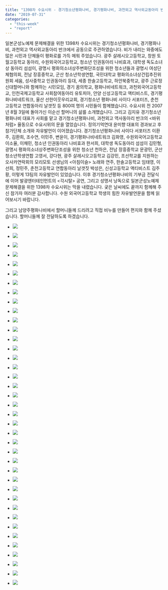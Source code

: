 ```yaml
---
title: "1398차 수요시위 - 경기청소년평화나비, 경기평화나비, 과천외고 역사외교동아리 반크"
date: "2019-07-31"
categories: 
  - "this-week"
  - "report"
---
```


일본군성노예제 문제해결을 위한 1398차 수요시위는 경기청소년평화나비, 경기평화나비, 과천외고 역사외교동아리 반크에서 공동으로 주관하였습니다. 비가 내리는 와중에도 많은 시민과 단체들이 평화로를 가득 메워 주었습니다. 광주 살레시오고등학교, 창원 토월고등학교 동아리, 수원외국어고등학교, 청소년 인권동아리 나비효과, 대학생 독도소녀상 동아리 섬섬이, 광명시 평화의소녀상주변화단조성을 위한 청소년들과 광명시 여성단체협의회, 전남 장흥중학교, 군산 청소년학생연합, 국민대학교 평화의소녀상건립추진위원회 세움, 성사중학교 인권동아리 등대, 세종 한솔고등학교, 하안북중학교, 광주 근로정신대할머니와 함께하는 시민모임, 경기 꿈의학교, 평화나비네트워크, 과천외국어고등학교, 인천국제고등학교 사회참여동아리 유토피아, 안양 신성고등학교 액티비스트, 경기평화나비네트워크, 울산 선한이웃우리교회, 경기청소년 평화나비 사이다 서포터즈, 춘천 고등학교 연합동아리 날갯짓 등 800여 명의 시민들이 함께했습니다. 수요시위 전 2007년 8월 3일에 돌아가신 이순선 할머니의 삶를 소개했습니다. 그리고 김지유 경기청소년평화나비 대표가 사회를 맡고 경기청소년평화나비, 과천외고 역사동아리 반크의 <바위처럼> 율동으로 수요시위의 문을 열었습니다. 정의기억연대 윤미향 대표의 경과보고 후 참가단체 소개와 자유발언이 이어졌습니다. 경기청소년평화나비 사이다 서포터즈 이환주, 김환희, 조수연, 이민주, 변윤이, 경기평화나비네트워크 김화영, 수원외국어고등학교 이소율, 이채민, 청소년 인권동아리 나비효과 한서희, 대학생 독도동아리 섬섬이 김민형, 광명시 평화의소녀상주변화단조성을 위한 청소년 천하은, 전남 장흥중학교 문광민, 군산 청소년학생연합 고영서, 강다현, 광주 살레시오고등학교 김강민, 조선학교를 지원하는 오사카연락회의 모리모토 선생님의 <아침이슬> 노래와 연주, 한솔고등학교 임태영, 이선희, 정민주, 춘천고등학교 연합동아리 날갯짓 박성은, 신성고등학교 액티비스트 김주황, 이렇게 13팀의 자유발언이 있었습니다. 이후 경기청소년평화나비의 기부금 전달식에 이어 발광엔터테인먼트의 <각시탈> 공연, 그리고 성명서 낭독으로 일본군성노예제 문제해결을 위한 1398차 수요시위는 막을 내렸습니다. 궂은 날씨에도 끝까지 함께해 주신 참가자 여러분 감사합니다. 수원 외국어고등학교 학생의 힘찬 자유발언문을 함께 읽어보시기 바랍니다.

그리고 남양주평화나비에서 할머니들께 드리려고 직접 비누를 만들어 편지와 함께 주셨습니다. 할머니들께 잘 전달하도록 하겠습니다.

- ![](https://r2.womenandwar.net/2019/07/크기변환IMGP9045.jpg)
    
- ![](https://r2.womenandwar.net/2019/07/크기변환IMGP9063.jpg)
    
- ![](https://r2.womenandwar.net/2019/07/크기변환IMGP9078.jpg)
    
- ![](https://r2.womenandwar.net/2019/07/크기변환IMGP9095.jpg)
    
- ![](https://r2.womenandwar.net/2019/07/크기변환IMGP9098.jpg)
    
- ![](https://r2.womenandwar.net/2019/07/크기변환IMGP9108.jpg)
    
- ![](https://r2.womenandwar.net/2019/07/크기변환IMGP9114.jpg)
    
- ![](https://r2.womenandwar.net/2019/07/크기변환IMGP9120.jpg)
    
- ![](https://r2.womenandwar.net/2019/07/크기변환IMGP9138.jpg)
    
- ![](https://r2.womenandwar.net/2019/07/크기변환IMGP9151.jpg)
    
- ![](https://r2.womenandwar.net/2019/07/크기변환IMGP9152.jpg)
    
- ![](https://r2.womenandwar.net/2019/07/크기변환IMGP9155.jpg)
    
- ![](https://r2.womenandwar.net/2019/07/크기변환IMGP9158.jpg)
    
- ![](https://r2.womenandwar.net/2019/07/크기변환IMGP9164.jpg)
    
- ![](https://r2.womenandwar.net/2019/07/크기변환IMGP9165.jpg)
    
- ![](https://r2.womenandwar.net/2019/07/크기변환IMGP9175.jpg)
    
- ![](https://r2.womenandwar.net/2019/07/크기변환IMGP9177.jpg)
    
- ![](https://r2.womenandwar.net/2019/07/크기변환IMGP9180.jpg)
    
- ![](https://r2.womenandwar.net/2019/07/크기변환IMGP9186.jpg)
    
- ![](https://r2.womenandwar.net/2019/07/크기변환IMGP9189.jpg)
    
- ![](https://r2.womenandwar.net/2019/07/크기변환IMGP9194.jpg)
    
- ![](https://r2.womenandwar.net/2019/07/크기변환IMGP9197.jpg)
    
- ![](https://r2.womenandwar.net/2019/07/크기변환IMGP9203.jpg)
    
- ![](https://r2.womenandwar.net/2019/07/크기변환IMGP9206.jpg)
    
- ![](https://r2.womenandwar.net/2019/07/크기변환IMGP9212.jpg)
    
- ![](https://r2.womenandwar.net/2019/07/크기변환IMGP9244.jpg)
    
- ![](https://r2.womenandwar.net/2019/07/크기변환IMGP9272.jpg)
    
- ![](https://r2.womenandwar.net/2019/07/크기변환IMGP9339.jpg)
    
- ![](https://r2.womenandwar.net/2019/07/크기변환IMGP9349.jpg)
    
- ![](https://r2.womenandwar.net/2019/07/크기변환photo_2019-07-31_18-41-19.jpg)
    
- ![](https://r2.womenandwar.net/2019/07/S28BW-419073115200_0001-724x1024.jpg)
    
- ![](https://r2.womenandwar.net/2019/07/S28BW-419073115200_0002-724x1024.jpg)
    
- ![](https://r2.womenandwar.net/2019/07/S28BW-419073115200_0005-724x1024.jpg)
    
- ![](https://r2.womenandwar.net/2019/07/S28BW-419073115200_0006-724x1024.jpg)
    
- ![](https://r2.womenandwar.net/2019/07/S28BW-419073115200_0008-724x1024.jpg)
    
- ![](https://r2.womenandwar.net/2019/07/S28BW-419073115200_0009-724x1024.jpg)
    
- ![](https://r2.womenandwar.net/2019/07/S28BW-419073115210-724x1024.jpg)
    
- ![](https://r2.womenandwar.net/2019/07/S28BW-419073118200_0001-724x1024.jpg)
    
- ![](https://r2.womenandwar.net/2019/07/S28BW-419073118200_0002-724x1024.jpg)
